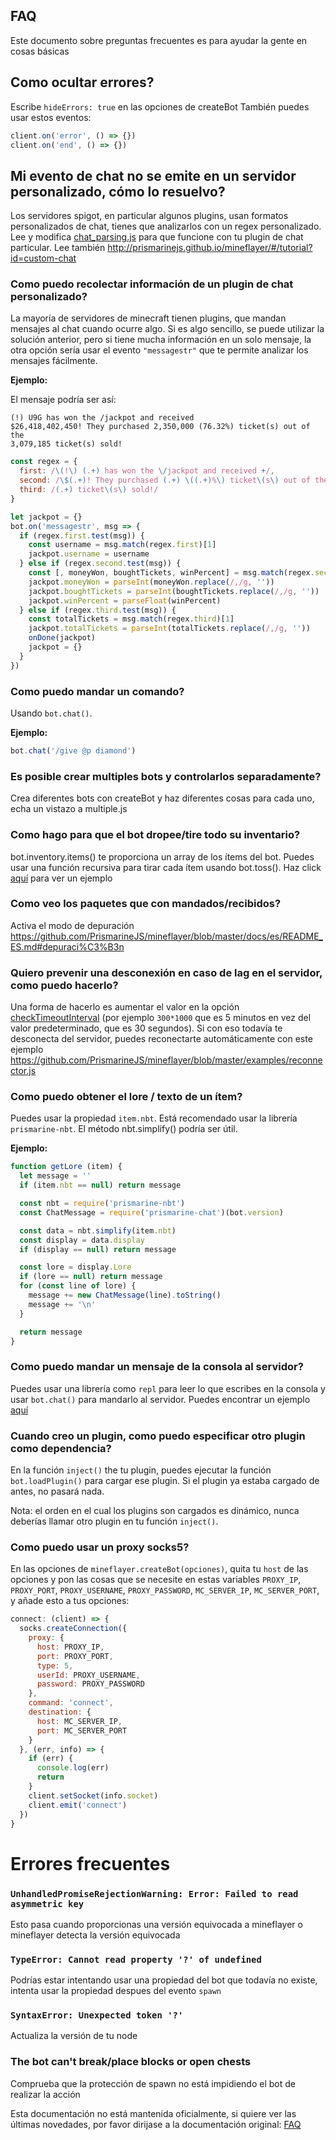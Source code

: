 ## FAQ

Este documento sobre preguntas frecuentes es para ayudar la gente en cosas básicas

## Como ocultar errores?

Escribe `hideErrors: true` en las opciones de createBot
También puedes usar estos eventos:

```js
client.on('error', () => {})
client.on('end', () => {})
```

## Mi evento de chat no se emite en un servidor personalizado, cómo lo resuelvo?

Los servidores spigot, en particular algunos plugins, usan formatos personalizados de chat, tienes que analizarlos con un regex personalizado.
Lee y modifica [chat_parsing.js](https://github.com/PrismarineJS/mineflayer/blob/master/examples/chat_parsing.js) para que funcione con tu plugin de chat particular. Lee también http://prismarinejs.github.io/mineflayer/#/tutorial?id=custom-chat

### Como puedo recolectar información de un plugin de chat personalizado?

La mayoría de servidores de minecraft tienen plugins, que mandan mensajes al chat cuando ocurre algo. Si es algo sencillo, se puede utilizar la solución anterior, pero si tiene mucha información en un solo mensaje, la otra opción sería usar el evento `"messagestr"` que te permite analizar los mensajes fácilmente.

**Ejemplo:**

El mensaje podría ser así:
```
(!) U9G has won the /jackpot and received
$26,418,402,450! They purchased 2,350,000 (76.32%) ticket(s) out of the
3,079,185 ticket(s) sold!
```
```js
const regex = {
  first: /\(!\) (.+) has won the \/jackpot and received +/,
  second: /\$(.+)! They purchased (.+) \((.+)%\) ticket\(s\) out of the /,
  third: /(.+) ticket\(s\) sold!/
}

let jackpot = {}
bot.on('messagestr', msg => {
  if (regex.first.test(msg)) {
    const username = msg.match(regex.first)[1]
    jackpot.username = username
  } else if (regex.second.test(msg)) {
    const [, moneyWon, boughtTickets, winPercent] = msg.match(regex.second)
    jackpot.moneyWon = parseInt(moneyWon.replace(/,/g, ''))
    jackpot.boughtTickets = parseInt(boughtTickets.replace(/,/g, ''))
    jackpot.winPercent = parseFloat(winPercent)
  } else if (regex.third.test(msg)) {
    const totalTickets = msg.match(regex.third)[1]
    jackpot.totalTickets = parseInt(totalTickets.replace(/,/g, ''))
    onDone(jackpot)
    jackpot = {}
  }
})
```

### Como puedo mandar un comando?

Usando `bot.chat()`.

**Ejemplo:**
```js
bot.chat('/give @p diamond')
```

### Es posible crear multiples bots y controlarlos separadamente?

Crea diferentes bots con createBot y haz diferentes cosas para cada uno, echa un vistazo a multiple.js

### Como hago para que el bot dropee/tire todo su inventario?

bot.inventory.items() te proporciona un array de los ítems del bot. Puedes usar una función recursiva para tirar cada ítem usando bot.toss(). Haz click [aquí](https://gist.github.com/dada513/3d88f772be4224b40f9e5d1787bd63e9) para ver un ejemplo

### Como veo los paquetes que con mandados/recibidos?

Activa el modo de depuración https://github.com/PrismarineJS/mineflayer/blob/master/docs/es/README_ES.md#depuraci%C3%B3n

### Quiero prevenir una desconexión en caso de lag en el servidor, como puedo hacerlo?

Una forma de hacerlo es aumentar el valor en la opción [checkTimeoutInterval](https://github.com/PrismarineJS/node-minecraft-protocol/blob/master/docs/API.md#mccreateclientoptions) (por ejemplo `300*1000` que es 5 minutos en vez del valor predeterminado, que es 30 segundos). Si con eso todavía te desconecta del servidor, puedes reconectarte automáticamente con este ejemplo https://github.com/PrismarineJS/mineflayer/blob/master/examples/reconnector.js

### Como puedo obtener el lore / texto de un ítem?

Puedes usar la propiedad `item.nbt`. Está recomendado usar la librería `prismarine-nbt`. El método nbt.simplify() podría ser útil.

**Ejemplo:**
```js
function getLore (item) {
  let message = ''
  if (item.nbt == null) return message

  const nbt = require('prismarine-nbt')
  const ChatMessage = require('prismarine-chat')(bot.version)

  const data = nbt.simplify(item.nbt)
  const display = data.display
  if (display == null) return message

  const lore = display.Lore
  if (lore == null) return message
  for (const line of lore) {
    message += new ChatMessage(line).toString()
    message += '\n'
  }

  return message
}
```

### Como puedo mandar un mensaje de la consola al servidor?

Puedes usar una librería como `repl` para leer lo que escribes en la consola y usar `bot.chat()` para mandarlo al servidor. Puedes encontrar un ejemplo [aquí](https://github.com/PrismarineJS/mineflayer/blob/master/examples/repl.js)

### Cuando creo un plugin, como puedo especificar otro plugin como dependencia?

En la función `inject()` the tu plugin, puedes ejecutar la función `bot.loadPlugin()` para cargar ese plugin. Si el plugin ya estaba cargado de antes, no pasará nada.

Nota: el orden en el cual los plugins son cargados es dinámico, nunca deberías llamar otro plugin en tu función `inject()`.

### Como puedo usar un proxy socks5?

En las opciones de `mineflayer.createBot(opciones)`, quita tu `host` de las opciones y pon las cosas que se necesite en estas variables `PROXY_IP`, `PROXY_PORT`, `PROXY_USERNAME`, `PROXY_PASSWORD`, `MC_SERVER_IP`, `MC_SERVER_PORT`, y añade esto a tus opciones:
```js
connect: (client) => {
  socks.createConnection({
    proxy: {
      host: PROXY_IP,
      port: PROXY_PORT,
      type: 5,
      userId: PROXY_USERNAME,
      password: PROXY_PASSWORD
    },
    command: 'connect',
    destination: {
      host: MC_SERVER_IP,
      port: MC_SERVER_PORT
    }
  }, (err, info) => {
    if (err) {
      console.log(err)
      return
    }
    client.setSocket(info.socket)
    client.emit('connect')
  })
}
```

# Errores frecuentes

### `UnhandledPromiseRejectionWarning: Error: Failed to read asymmetric key`

Esto pasa cuando proporcionas una versión equivocada a mineflayer o mineflayer detecta la versión equivocada

### `TypeError: Cannot read property '?' of undefined`

Podrías estar intentando usar una propiedad del bot que todavía no existe, intenta usar la propiedad despues del evento `spawn`

### `SyntaxError: Unexpected token '?'`

Actualiza la versión de tu node

### The bot can't break/place blocks or open chests

Comprueba que la protección de spawn no está impidiendo el bot de realizar la acción


Esta documentación no está mantenida oficialmente, si quiere ver las últimas novedades, por favor dirijase a la documentación original: [FAQ](../FAQ.md)
